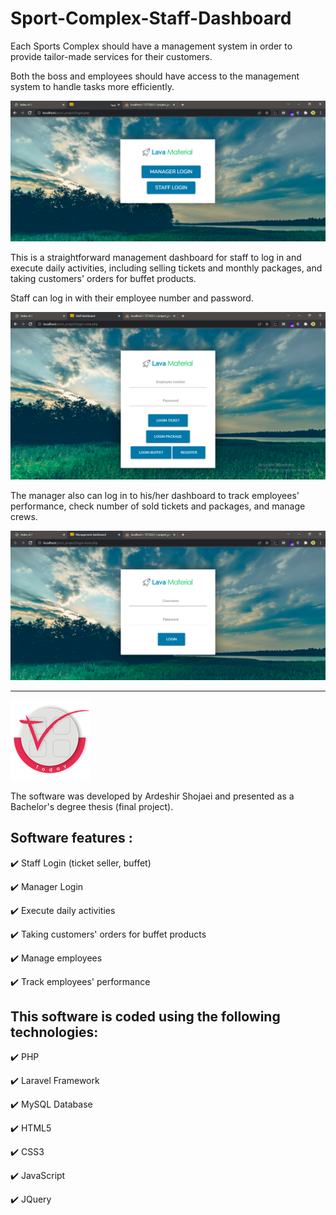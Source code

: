 # Sport-Complex-Staff-Dashboard

Each Sports Complex should have a management system in order to provide tailor-made services for their customers.

Both the boss and employees should have access to the management system to handle tasks more efficiently.

![Logo](https://github.com/Ardesh1r/Sport-Complex-Staff-Dashboard/blob/main/screenshots/Screenshot-03.PNG?raw=true)

This is a straightforward management dashboard for staff to log in and execute daily activities, including selling tickets and monthly packages, and taking customers' orders for buffet products.

Staff can log in with their employee number and password.

![Logo](https://github.com/Ardesh1r/Sport-Complex-Staff-Dashboard/blob/main/screenshots/Screenshot-02.PNG?raw=true)

The manager also can log in to his/her dashboard to track employees' performance, check number of sold tickets and packages, and manage crews.

![Logo](https://github.com/Ardesh1r/Sport-Complex-Staff-Dashboard/blob/main/screenshots/Screenshot-01.PNG?raw=true)

--------------------------------------
![Logo](https://github.com/Ardesh1r/Today-app/blob/main/Logo.png?raw=true)


The software was developed by Ardeshir Shojaei and presented as a Bachelor's degree thesis (final project).


Software features  :
---------
✔️ Staff Login (ticket seller, buffet)

✔️ Manager Login

✔️ Execute daily activities 

✔️ Taking customers' orders for buffet products

✔️ Manage employees

✔️ Track employees' performance


This software is coded using the following technologies:
--------------------
✔️ PHP

✔️ Laravel Framework

✔️ MySQL Database

✔️ HTML5

✔️ CSS3

✔️ JavaScript

✔️ JQuery
